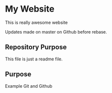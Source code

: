 # My Website

This is really awesome website

Updates made on master on Github before rebase.

## Repository Purpose

This file is just a readme file.

## Purpose

Example
Git and Github